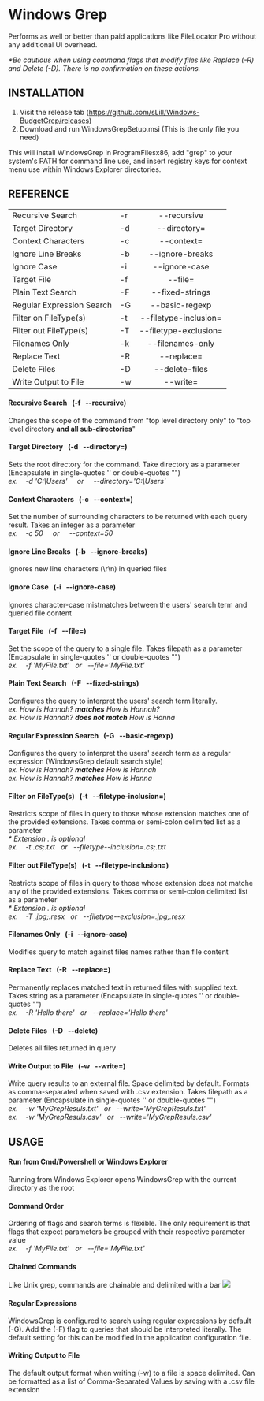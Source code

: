 <h1>Windows Grep</h1>

Performs as well or better than paid applications like FileLocator Pro without any additional UI overhead.  

<i>*Be cautious when using command flags that modify files like Replace (-R) and Delete (-D). There is no confirmation on these actions.</i>

<h2>INSTALLATION</h2>

1. Visit the release tab (https://github.com/sLill/Windows-BudgetGrep/releases)
2. Download and run WindowsGrepSetup.msi (This is the only file you need)

This will install WindowsGrep in ProgramFilesx86, add "grep" to your system's PATH for command line use, and insert registry keys for context menu use within Windows Explorer directories.

<h2>REFERENCE</h2>

|                           |    |                       |
| ------------------------- | -- | :-------------------: |
| Recursive Search          | -r | --recursive           |
| Target Directory          | -d | --directory=          |
| Context Characters        | -c | --context=            |
| Ignore Line Breaks        | -b | --ignore-breaks       |
| Ignore Case               | -i | --ignore-case         |
| Target File               | -f | --file=               |
| Plain Text Search         | -F | --fixed-strings       |
| Regular Expression Search | -G | --basic-regexp        |
| Filter on FileType(s)     | -t | --filetype-inclusion= |
| Filter out FileType(s)    | -T | --filetype-exclusion= |
| Filenames Only            | -k | --filenames-only      |
| Replace Text              | -R | --replace=            |
| Delete Files              | -D | --delete-files        |
| Write Output to File      | -w | --write=              |

<h4>Recursive Search &nbsp; (-f &nbsp; --recursive)</h4>
Changes the scope of the command from "top level directory only" to "top level directory <b>and all sub-directories</b>"

<h4>Target Directory &nbsp; (-d &nbsp; --directory=)</h4>
Sets the root directory for the command. Take directory as a parameter (Encapsulate in single-quotes '' or double-quotes "")
<br/><i>ex. &nbsp;&nbsp; -d 'C:\Users' &nbsp; &nbsp; or &nbsp; &nbsp; --directory='C:\Users'</i>

<h4>Context Characters &nbsp; (-c &nbsp; --context=)</h4>
Set the number of surrounding characters to be returned with each query result. Takes an integer as a parameter
<br/><i>ex. &nbsp;&nbsp; -c 50 &nbsp; &nbsp; or &nbsp; &nbsp; --context=50</i>

<h4>Ignore Line Breaks &nbsp; (-b &nbsp; --ignore-breaks)</h4>
Ignores new line characters (\r\n) in queried files 

<h4>Ignore Case &nbsp; (-i &nbsp; --ignore-case)</h4>
Ignores character-case mistmatches between the users' search term and queried file content

<h4>Target File &nbsp; (-f &nbsp; --file=)</h4>
Set the scope of the query to a single file. Takes filepath as a parameter (Encapsulate in single-quotes '' or double-quotes "")
<br/><i>ex. &nbsp;&nbsp; -f 'MyFile.txt' &nbsp; or &nbsp; --file='MyFile.txt'</i>

<h4>Plain Text Search &nbsp; (-F &nbsp; --fixed-strings)</h4>
Configures the query to interpret the users' search term literally. 
<br/><i>ex. How is Hannah? <b>matches</b> How is Hannah?</i>
<br/><i>ex. How is Hannah? <b>does not match</b> How is Hanna</i>

<h4>Regular Expression Search &nbsp; (-G &nbsp; --basic-regexp)</h4>
Configures the query to interpret the users' search term as a regular expression (WindowsGrep default search style)
<br/><i>ex. How is Hannah? <b>matches</b> How is Hannah</i>
<br/><i>ex. How is Hannah? <b>matches</b> How is Hanna</i>

<h4>Filter on FileType(s) &nbsp; (-t &nbsp; --filetype-inclusion=)</h4>
Restricts scope of files in query to those whose extension matches one of the provided extensions. Takes comma or semi-colon delimited list as a parameter
<br><i>* Extension . is optional</i> 
<br/><i>ex. &nbsp;&nbsp; -t .cs;.txt &nbsp; or &nbsp; --filetype--inclusion=.cs;.txt</i>

<h4>Filter out FileType(s) &nbsp; (-t &nbsp; --filetype-inclusion=)</h4>
Restricts scope of files in query to those whose extension does not matche any of the provided extensions. Takes comma or semi-colon delimited list as a parameter
<br><i>* Extension . is optional</i> 
<br/><i>ex. &nbsp;&nbsp; -T .jpg;.resx &nbsp; or &nbsp; --filetype--exclusion=.jpg;.resx</i>

<h4>Filenames Only &nbsp; (-i &nbsp; --ignore-case)</h4>
Modifies query to match against files names rather than file content

<h4>Replace Text &nbsp; (-R &nbsp; --replace=)</h4>
Permanently replaces matched text in returned files with supplied text. Takes string as a parameter (Encapsulate in single-quotes '' or double-quotes "")
<br/><i>ex. &nbsp;&nbsp; -R 'Hello there' &nbsp; or &nbsp; --replace='Hello there'</i>

<h4>Delete Files &nbsp; (-D &nbsp; --delete)</h4>
Deletes all files returned in query 

<h4>Write Output to File &nbsp; (-w &nbsp; --write=)</h4>
Write query results to an external file. Space delimited by default. Formats as comma-separated when saved with .csv extension. Takes filepath as a parameter (Encapsulate in single-quotes '' or double-quotes "")
<br/><i>ex. &nbsp;&nbsp; -w 'MyGrepResuls.txt' &nbsp; or &nbsp; --write='MyGrepResuls.txt'</i>
<br/><i>ex. &nbsp;&nbsp; -w 'MyGrepResuls.csv' &nbsp; or &nbsp; --write='MyGrepResuls.csv'</i>

<br/>

<h2>USAGE</h2>
<h4>Run from Cmd/Powershell or Windows Explorer</h4>
Running from Windows Explorer opens WindowsGrep with the current directory as the root 

<h4>Command Order</h4>
Ordering of flags and search terms is flexible. The only requirement is that flags that expect parameters be grouped with their respective parameter value
<br/><i>ex. &nbsp;&nbsp; -f 'MyFile.txt' &nbsp; or &nbsp; --file='MyFile.txt'</i>

<h4>Chained Commands</h4>
Like Unix grep, commands are chainable and delimited with a bar
<img src="https://i.imgur.com/pjhqRBi.png"> 

<h4>Regular Expressions</h4>
WindowsGrep is configured to search using regular expressions by default (-G). Add the (-F) flag to queries that should be interpreted literally. The default setting for this can be modified in the application configuration file. 

<h4>Writing Output to File</h4>
The default output format when writing (-w) to a file is space delimited. Can be formatted as a list of Comma-Separated Values by saving with a .csv file extension 
